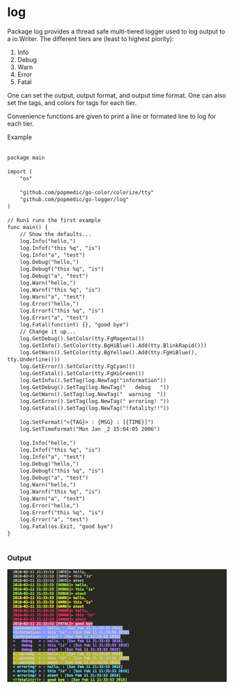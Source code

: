 # log

Package log provides a thread safe multi-tiered logger used to log output to a io.Writer.
The different tiers are (least to highest piority):

1. Info
2. Debug
3. Warn
4. Error
5. Fatal

One can set the output, output format, and output time format. One can also set the tags, and colors for tags for each tier.

Convenience functions are given to print a line or formated line to log for each tier.

Example

``` golang

package main

import (
	"os"

	"github.com/popmedic/go-color/colorize/tty"
	"github.com/popmedic/go-logger/log"
)

// Run1 runs the first example
func main() {
	// Show the defaults...
	log.Info("hello,")
	log.Infof("this %q", "is")
	log.Info("a", "test")
	log.Debug("hello,")
	log.Debugf("this %q", "is")
	log.Debug("a", "test")
	log.Warn("hello,")
	log.Warnf("this %q", "is")
	log.Warn("a", "test")
	log.Error("hello,")
	log.Errorf("this %q", "is")
	log.Error("a", "test")
	log.Fatal(func(int) {}, "good bye")
	// Change it up...
	log.GetDebug().SetColor(tty.FgMagenta())
	log.GetInfo().SetColor(tty.BgHiBlue().Add(tty.BlinkRapid()))
	log.GetWarn().SetColor(tty.BgYellow().Add(tty.FgHiBlue(), tty.Underline()))
	log.GetError().SetColor(tty.FgCyan())
	log.GetFatal().SetColor(tty.FgHiGreen())
	log.GetInfo().SetTag(log.NewTag("information"))
	log.GetDebug().SetTag(log.NewTag("   debug   "))
	log.GetWarn().SetTag(log.NewTag("  warning  "))
	log.GetError().SetTag(log.NewTag(" erroring! "))
	log.GetFatal().SetTag(log.NewTag("!fatality!!"))

	log.SetFormat("<{TAG}> : {MSG} : [{TIME}]")
	log.SetTimeFormat("Mon Jan _2 15:04:05 2006")

	log.Info("hello,")
	log.Infof("this %q", "is")
	log.Info("a", "test")
	log.Debug("hello,")
	log.Debugf("this %q", "is")
	log.Debug("a", "test")
	log.Warn("hello,")
	log.Warnf("this %q", "is")
	log.Warn("a", "test")
	log.Error("hello,")
	log.Errorf("this %q", "is")
	log.Error("a", "test")
	log.Fatal(os.Exit, "good bye")
}


```
### **Output**

![alt text](Screen-Shot.png "Logo Title Text 1")